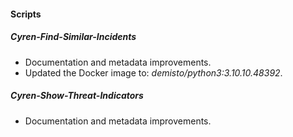 #### Scripts
##### Cyren-Find-Similar-Incidents
- Documentation and metadata improvements.
- Updated the Docker image to: *demisto/python3:3.10.10.48392*.
##### Cyren-Show-Threat-Indicators
- Documentation and metadata improvements.